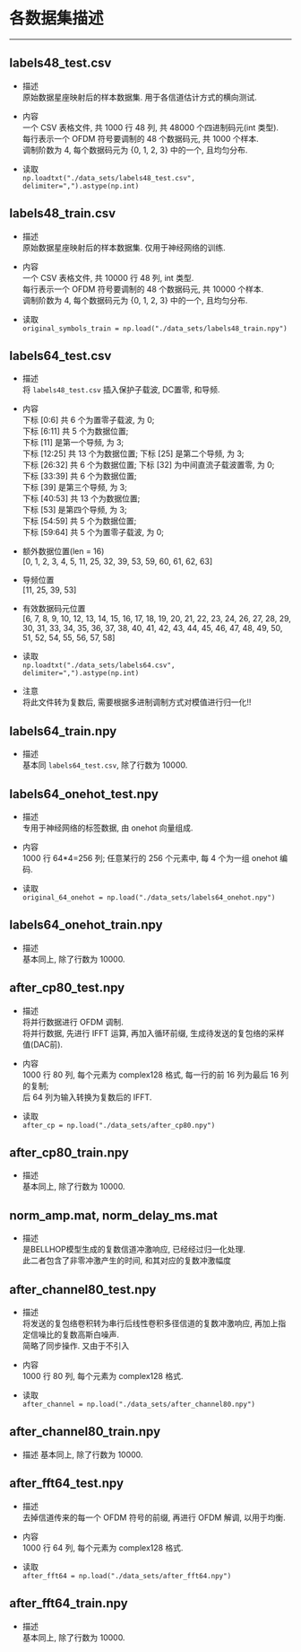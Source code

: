 # 各数据集描述
------------------------------
## labels48_test.csv
- 描述  
  原始数据星座映射后的样本数据集. 用于各信道估计方式的横向测试.
  
- 内容  
  一个 CSV 表格文件, 共 1000 行 48 列, 共 48000 个四进制码元(int 类型).    
  每行表示一个 OFDM 符号要调制的 48 个数据码元, 共 1000 个样本.   
  调制阶数为 4, 每个数据码元为 {0, 1, 2, 3} 中的一个, 且均匀分布.  
  
- 读取  
  `np.loadtxt("./data_sets/labels48_test.csv", delimiter=",").astype(np.int)`

## labels48_train.csv
- 描述  
  原始数据星座映射后的样本数据集. 仅用于神经网络的训练.

- 内容  
  一个 CSV 表格文件, 共 10000 行 48 列, int 类型.    
  每行表示一个 OFDM 符号要调制的 48 个数据码元, 共 10000 个样本.   
  调制阶数为 4, 每个数据码元为 {0, 1, 2, 3} 中的一个, 且均匀分布.

- 读取  
  `original_symbols_train = np.load("./data_sets/labels48_train.npy")`

## labels64_test.csv
- 描述  
  将 `labels48_test.csv` 插入保护子载波, DC置零, 和导频.
  
- 内容  
  下标 [0:6] 共 6 个为置零子载波, 为 0;  
  下标 [6:11] 共 5 个为数据位置;  
  下标 [11] 是第一个导频, 为 3;  
  下标 [12:25] 共 13 个为数据位置;
  下标 [25] 是第二个导频, 为 3;  
  下标 [26:32] 共 6 个为数据位置;
  下标 [32] 为中间直流子载波置零, 为 0;  
  下标 [33:39] 共 6 个为数据位置;  
  下标 [39] 是第三个导频, 为 3;  
  下标 [40:53] 共 13 个为数据位置;  
  下标 [53] 是第四个导频, 为 3;  
  下标 [54:59] 共 5 个为数据位置;  
  下标 [59:64] 共 5 个为置零子载波, 为 0;  
  
- 额外数据位置(len = 16)  
  [0, 1, 2, 3, 4, 5, 11, 25, 32, 39, 53, 59, 60, 61, 62, 63]
  
- 导频位置  
  [11, 25, 39, 53]
  
- 有效数据码元位置  
  [6, 7, 8, 9, 10, 12, 13, 14, 15, 16, 17, 18, 19, 20, 21, 22, 23, 24, 26, 27, 28, 29, 30, 31, 
  33, 34, 35, 36, 37, 38, 40, 41, 42, 43, 44, 45, 46, 47, 48, 49, 50, 51, 52, 54, 55, 56, 57, 58]


- 读取  
  `np.loadtxt("./data_sets/labels64.csv", delimiter=",").astype(np.int)`

- 注意  
  将此文件转为复数后, 需要根据多进制调制方式对模值进行归一化!!
  
## labels64_train.npy
- 描述  
  基本同 `labels64_test.csv`, 除了行数为 10000.


## labels64_onehot_test.npy  
- 描述  
  专用于神经网络的标签数据, 由 onehot 向量组成.    

- 内容  
  1000 行 64*4=256 列; 任意某行的 256 个元素中, 每 4 个为一组 onehot 编码.  
  
- 读取  
  `original_64_onehot = np.load("./data_sets/labels64_onehot.npy")`  

## labels64_onehot_train.npy
- 描述  
  基本同上, 除了行数为 10000.


## after_cp80_test.npy
- 描述  
  将并行数据进行 OFDM 调制.   
  将并行数据, 先进行 IFFT 运算, 再加入循环前缀, 生成待发送的复包络的采样值(DAC前).  
  
- 内容  
  1000 行 80 列, 每个元素为 complex128 格式, 每一行的前 16 列为最后 16 列的复制;   
  后 64 列为输入转换为复数后的 IFFT.
  
- 读取  
  `after_cp = np.load("./data_sets/after_cp80.npy")`

## after_cp80_train.npy
- 描述  
  基本同上, 除了行数为 10000.

## norm_amp.mat, norm_delay_ms.mat
- 描述  
  是BELLHOP模型生成的复数信道冲激响应, 已经经过归一化处理.   
  此二者包含了非零冲激产生的时间, 和其对应的复数冲激幅度


## after_channel80_test.npy
- 描述  
  将发送的复包络卷积转为串行后线性卷积多径信道的复数冲激响应, 再加上指定信噪比的复数高斯白噪声.  
  简略了同步操作. 又由于不引入
  
  
- 内容  
  1000 行 80 列, 每个元素为 complex128 格式.

- 读取  
  `after_channel = np.load("./data_sets/after_channel80.npy")`


## after_channel80_train.npy
- 描述
  基本同上, 除了行数为 10000.

## after_fft64_test.npy
- 描述  
  去掉信道传来的每一个 OFDM 符号的前缀, 再进行 OFDM 解调, 以用于均衡.  
  
- 内容  
  1000 行 64 列, 每个元素为 complex128 格式. 
  
- 读取  
  `after_fft64 = np.load("./data_sets/after_fft64.npy")`

## after_fft64_train.npy
- 描述  
  基本同上, 除了行数为 10000.
  


